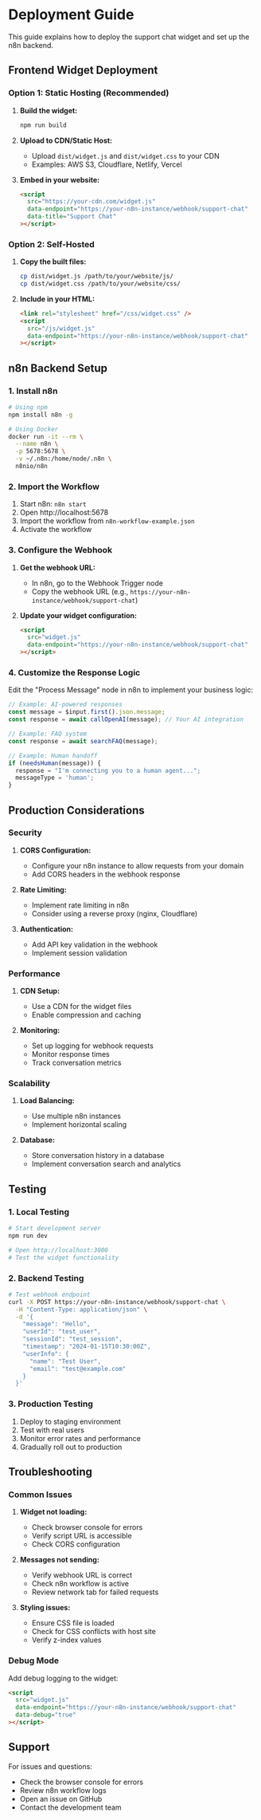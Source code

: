 # Deployment Guide

This guide explains how to deploy the support chat widget and set up the n8n backend.

## Frontend Widget Deployment

### Option 1: Static Hosting (Recommended)

1. **Build the widget:**

   ```bash
   npm run build
   ```

2. **Upload to CDN/Static Host:**

   - Upload `dist/widget.js` and `dist/widget.css` to your CDN
   - Examples: AWS S3, Cloudflare, Netlify, Vercel

3. **Embed in your website:**
   ```html
   <script
     src="https://your-cdn.com/widget.js"
     data-endpoint="https://your-n8n-instance/webhook/support-chat"
     data-title="Support Chat"
   ></script>
   ```

### Option 2: Self-Hosted

1. **Copy the built files:**

   ```bash
   cp dist/widget.js /path/to/your/website/js/
   cp dist/widget.css /path/to/your/website/css/
   ```

2. **Include in your HTML:**
   ```html
   <link rel="stylesheet" href="/css/widget.css" />
   <script
     src="/js/widget.js"
     data-endpoint="https://your-n8n-instance/webhook/support-chat"
   ></script>
   ```

## n8n Backend Setup

### 1. Install n8n

```bash
# Using npm
npm install n8n -g

# Using Docker
docker run -it --rm \
  --name n8n \
  -p 5678:5678 \
  -v ~/.n8n:/home/node/.n8n \
  n8nio/n8n
```

### 2. Import the Workflow

1. Start n8n: `n8n start`
2. Open http://localhost:5678
3. Import the workflow from `n8n-workflow-example.json`
4. Activate the workflow

### 3. Configure the Webhook

1. **Get the webhook URL:**

   - In n8n, go to the Webhook Trigger node
   - Copy the webhook URL (e.g., `https://your-n8n-instance/webhook/support-chat`)

2. **Update your widget configuration:**
   ```html
   <script
     src="widget.js"
     data-endpoint="https://your-n8n-instance/webhook/support-chat"
   ></script>
   ```

### 4. Customize the Response Logic

Edit the "Process Message" node in n8n to implement your business logic:

```javascript
// Example: AI-powered responses
const message = $input.first().json.message;
const response = await callOpenAI(message); // Your AI integration

// Example: FAQ system
const response = await searchFAQ(message);

// Example: Human handoff
if (needsHuman(message)) {
  response = "I'm connecting you to a human agent...";
  messageType = 'human';
}
```

## Production Considerations

### Security

1. **CORS Configuration:**

   - Configure your n8n instance to allow requests from your domain
   - Add CORS headers in the webhook response

2. **Rate Limiting:**

   - Implement rate limiting in n8n
   - Consider using a reverse proxy (nginx, Cloudflare)

3. **Authentication:**
   - Add API key validation in the webhook
   - Implement session validation

### Performance

1. **CDN Setup:**

   - Use a CDN for the widget files
   - Enable compression and caching

2. **Monitoring:**
   - Set up logging for webhook requests
   - Monitor response times
   - Track conversation metrics

### Scalability

1. **Load Balancing:**

   - Use multiple n8n instances
   - Implement horizontal scaling

2. **Database:**
   - Store conversation history in a database
   - Implement conversation search and analytics

## Testing

### 1. Local Testing

```bash
# Start development server
npm run dev

# Open http://localhost:3000
# Test the widget functionality
```

### 2. Backend Testing

```bash
# Test webhook endpoint
curl -X POST https://your-n8n-instance/webhook/support-chat \
  -H "Content-Type: application/json" \
  -d '{
    "message": "Hello",
    "userId": "test_user",
    "sessionId": "test_session",
    "timestamp": "2024-01-15T10:30:00Z",
    "userInfo": {
      "name": "Test User",
      "email": "test@example.com"
    }
  }'
```

### 3. Production Testing

1. Deploy to staging environment
2. Test with real users
3. Monitor error rates and performance
4. Gradually roll out to production

## Troubleshooting

### Common Issues

1. **Widget not loading:**

   - Check browser console for errors
   - Verify script URL is accessible
   - Check CORS configuration

2. **Messages not sending:**

   - Verify webhook URL is correct
   - Check n8n workflow is active
   - Review network tab for failed requests

3. **Styling issues:**
   - Ensure CSS file is loaded
   - Check for CSS conflicts with host site
   - Verify z-index values

### Debug Mode

Add debug logging to the widget:

```html
<script
  src="widget.js"
  data-endpoint="https://your-n8n-instance/webhook/support-chat"
  data-debug="true"
></script>
```

## Support

For issues and questions:

- Check the browser console for errors
- Review n8n workflow logs
- Open an issue on GitHub
- Contact the development team
